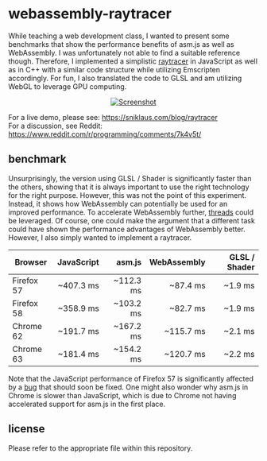 # webassembly-raytracer
While teaching a web development class, I wanted to present some benchmarks that show the performance benefits of asm.js as well as WebAssembly. I was unfortunately not able to find a suitable reference though. Therefore, I implemented a simplistic [raytracer](http://sniklaus.com/blog/raytracer) in JavaScript as well as in C++ with a similar code structure while utilizing Emscripten accordingly. For fun, I also translated the code to GLSL and am utilizing WebGL to leverage GPU computing. 

<p align="center"><a href="https://sniklaus.com/blog/raytracer" rel="Paper"><img src="https://content.sniklaus.com/raytracer/screenshot.png" alt="Screenshot"></a></p>

For a live demo, please see: https://sniklaus.com/blog/raytracer
<br />
For a discussion, see Reddit: https://www.reddit.com/r/programming/comments/7k4v5t/

## benchmark
Unsurprisingly, the version using GLSL / Shader is significantly faster than the others, showing that it is always important to use the right technology for the right purpose. However, this was not the point of this experiment. Instead, it shows how WebAssembly can potentially be used for an improved performance. To accelerate WebAssembly further, [threads](https://github.com/WebAssembly/threads) could be leveraged. Of course, one could make the argument that a different task could have shown the performance advantages of WebAssembly better. However, I also simply wanted to implement a raytracer.

|Browser|JavaScript|asm.js|WebAssembly|GLSL / Shader|
|---|---:|---:|---:|---:|
|Firefox 57|~407.3 ms|~112.3 ms|~87.4 ms|~1.9 ms|
|Firefox 58|~358.9 ms|~103.2 ms|~82.7 ms|~1.9 ms|
|Chrome 62|~191.7 ms|~167.2 ms|~115.7 ms|~2.1 ms|
|Chrome 63|~181.4 ms|~154.2 ms|~120.7 ms|~2.2 ms|

Note that the JavaScript performance of Firefox 57 is significantly affected by a [bug](https://bugzilla.mozilla.org/show_bug.cgi?id=1425687) that should soon be fixed. One might also wonder why asm.js in Chrome is slower than JavaScript, which is due to Chrome not having accelerated support for asm.js in the first place.

## license
Please refer to the appropriate file within this repository.